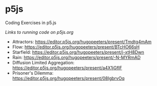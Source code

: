 # p5js
 Coding Exercises in p5.js

*Links to running code on p5js.org*
- Attractors: https://editor.p5js.org/hugopeeters/present/Tmdtg4mAm
- Flow: https://editor.p5js.org/hugopeeters/present/BTcHO66sH
- Starfield: https://editor.p5js.org/hugopeeters/present/j-xtH8Dwn
- Rain: https://editor.p5js.org/hugopeeters/present/-N-MYRmAD
- Diffusion Limited Aggregation: https://editor.p5js.org/hugopeeters/present/a4X1jGfIF
- Prisoner's Dilemma: https://editor.p5js.org/hugopeeters/present/08IgbrvOq

